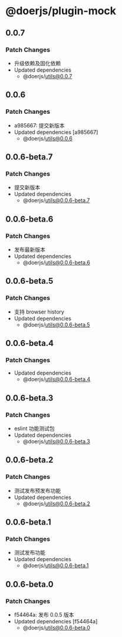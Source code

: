 # @doerjs/plugin-mock

## 0.0.7

### Patch Changes

- 升级依赖及固化依赖
- Updated dependencies
  - @doerjs/utils@0.0.7

## 0.0.6

### Patch Changes

- a985667: 提交新版本
- Updated dependencies [a985667]
  - @doerjs/utils@0.0.6

## 0.0.6-beta.7

### Patch Changes

- 提交新版本
- Updated dependencies
  - @doerjs/utils@0.0.6-beta.7

## 0.0.6-beta.6

### Patch Changes

- 发布最新版本
- Updated dependencies
  - @doerjs/utils@0.0.6-beta.6

## 0.0.6-beta.5

### Patch Changes

- 支持 browser history
- Updated dependencies
  - @doerjs/utils@0.0.6-beta.5

## 0.0.6-beta.4

### Patch Changes

- Updated dependencies
  - @doerjs/utils@0.0.6-beta.4

## 0.0.6-beta.3

### Patch Changes

- eslint 功能测试包
- Updated dependencies
  - @doerjs/utils@0.0.6-beta.3

## 0.0.6-beta.2

### Patch Changes

- 测试发布预发布功能
- Updated dependencies
  - @doerjs/utils@0.0.6-beta.2

## 0.0.6-beta.1

### Patch Changes

- 测试发布功能
- Updated dependencies
  - @doerjs/utils@0.0.6-beta.1

## 0.0.6-beta.0

### Patch Changes

- f54464a: 发布 0.0.5 版本
- Updated dependencies [f54464a]
  - @doerjs/utils@0.0.6-beta.0
